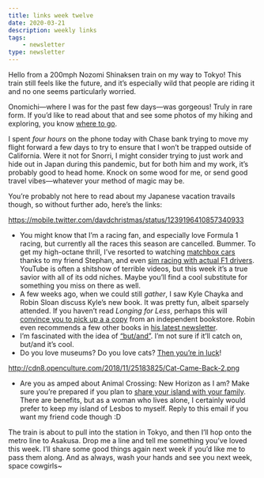 ```yaml
---
title: links week twelve
date: 2020-03-21
description: weekly links
tags:
    - newsletter
type: newsletter
---
```


Hello from a 200mph Nozomi Shinaksen train on my way to Tokyo! This train still feels like the future, and it’s especially wild that people are riding it and no one seems particularly worried.

Onomichi—where I was for the past few days—was gorgeous! Truly in rare form. If you’d like to read about that and see some photos of my hiking and exploring, you know [where to go](https://www.brookshelley.com/posts/2020-03-19-traveling-during-a-pandemic-part-three/).

I spent *four hours* on the phone today with Chase bank trying to move my flight forward a few days to try to ensure that I won’t be trapped outside of California. Were it not for Snorri, I might consider trying to just work and hide out in Japan during this pandemic, but for both him and my work, it’s probably good to head home. Knock on some wood for me, or send good travel vibes—whatever your method of magic may be.

You’re probably not here to read about my Japanese vacation travails though, so without further ado, here’s the links:

https://mobile.twitter.com/davdchristmas/status/1239196410857340933

- You might know that I’m a racing fan, and especially love Formula 1 racing, but currently all the races this season are cancelled. Bummer. To get my high-octane thrill, I’ve resorted to watching [matchbox cars](https://www.youtube.com/watch?v=W3hEfwmzgDI) thanks to my friend Stephan, and even [sim racing with actual F1 drivers](https://www.youtube.com/watch?v=DG1cFm3dsaU). YouTube is often a shitshow of terrible videos, but this week it’s a true savior with all of its odd niches. Maybe you’ll find a cool substitute for something you miss on there as well.
- A few weeks ago, when we could still _gather_, I saw Kyle Chayka and Robin Sloan discuss Kyle’s new book. It was pretty fun, albeit sparsely attended. If you haven’t read *Longing for Less*, perhaps this will [convince you to pick up a a copy](https://www.newyorker.com/magazine/2020/02/03/the-pitfalls-and-the-potential-of-the-new-minimalism) from an independent bookstore. Robin even recommends a few other books in [his latest newsletter](https://www.robinsloan.com/newsletter/march-2020/).
- I’m fascinated with the idea of [“but/and”](https://www.robinsloan.com/notes/but-and/). I’m not sure if it’ll catch on, but/and it’s cool.
- Do you love museums? Do you love cats? [Then you’re in luck](https://www.boredpanda.com/cats-sneaking-security-ken-chan-gosaku-hiroshima-onomichi-city-museum-of-art/)!

http://cdn8.openculture.com/2018/11/25183825/Cat-Came-Back-2.png

- Are you as amped about Animal Crossing: New Horizon as I am? Make sure you’re prepared if you plan to [share your island with your family](https://www.theverge.com/2020/3/19/21185977/animal-crossing-new-horizons-local-multiplayer-island-sharing). There are benefits, but as a woman who lives alone, I certainly would prefer to keep my island of Lesbos to myself. Reply to this email if you want my friend code though :D 

The train is about to pull into the station in Tokyo, and then I’ll hop onto the metro line to Asakusa. Drop me a line and tell me something you’ve loved this week. I’ll share some good things again next week if you’d like me to pass them along. And as always, wash your hands and see you next week, space cowgirls~